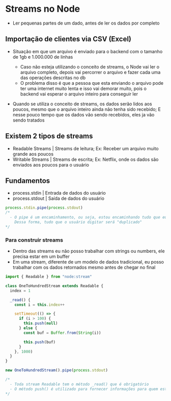 # Streams no Node

- Ler pequenas partes de um dado, antes de ler os dados por completo

## Importação de clientes via CSV (Excel)

- Situação em que um arquivo é enviado para o backend com o tamanho de 1gb e 1.000.000 de linhas

  - Caso não esteja utilizando o conceito de streams, o Node vai ler o arquivo completo, depois vai percorrer o
    arquivo e fazer cada uma das operações descritas no db
  - O problema disso é que a pessoa que esta enviando o arquivo pode ter uma internet muito lenta e isso vai demorar
    muito, pois o backend vai esperar o arquivo inteiro para conseguir ler

- Quando se utiliza o conceito de streams, os dados serão lidos aos poucos, mesmo que o arquivo inteiro ainda não tenha
  sido recebido; E nesse pouco tempo que os dados vão sendo recebidos, eles ja vão sendo tratados

## Existem 2 tipos de streams

- Readable Streams | Streams de leitura; Ex: Receber um arquivo muito grande aos poucos
- Writable Streams | Streams de escrita; Ex: Netflix, onde os dados são enviados aos poucos para o usuário

## Fundamentos

- process.stdin | Entrada de dados do usuário
- process.stdout | Saída de dados do usuário

```js
process.stdin.pipe(process.stdout)
/*
  - O pipe é um encaminhamento, ou seja, estou encaminhando tudo que eu recebo na linha de comando para a saída padrão
    Dessa forma, tudo que o usuário digitar será "duplicado"
*/
```

### Para construir streams

- Dentro das streams eu não posso trabalhar com strings ou numbers, ele precisa estar em um buffer
- Em uma stream, diferente de um modelo de dados tradicional, eu posso trabalhar com os dados retornados mesmo antes
  de chegar no final

```js
import { Readable } from "node:stream"

class OneToHundredStream extends Readable {
  index = 1

  _read() {
    const i = this.index++

    setTimeout(() => {
      if (i > 100) {
        this.push(null)
      } else {
        const buf = Buffer.from(String(i))

        this.push(buf)
      }
    }, 1000)
  }
}

new OneToHundredStream().pipe(process.stdout)

/*
  - Toda stream Readable tem o método _read() que é obrigatório
  - O método push() é utilizado para fornecer informações para quem estiver consumindo a stream
*/
```
